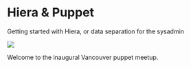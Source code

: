 # Hiera & Puppet

Getting started with Hiera,
or data separation for the sysadmin

<img src="images/puppet-certified.png">
<p />
<aside class="notes">
Welcome to the inaugural Vancouver puppet meetup.
</aside>